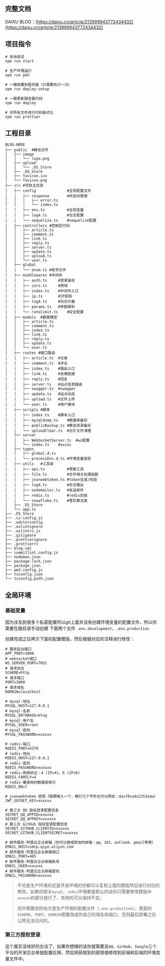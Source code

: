## 完整文档
DAIXU BLOG：[https://daixu.cn/article/213999943772434432](https://daixu.cn/article/213999943772434432)

## 项目指令

```shell
# 本地调试
npm run start

# 生产环境运行
npm run pm2

# 一键部署到服务器（只需要执行一次）
npm run deploy-setup

# 一键更新服务器代码
npm run deploy

# 对所有文件进行代码格式化
npm run prettier
```

## 工程目录

```shell
BLOG-NODE
├── public  #静态文件
│   ├── image
│   │   └── logo.png
│   ├── upload
│   │   └── .DS_Store
│   ├── .DS_Store
│   ├── favicon.ico
│   └── favicon.png
├── src #项目主目录
│   ├── config              #全局配置文件
│   │   ├── response        #状态码管理
│   │   │   ├── error.ts
│   │   │   └── index.ts
│   │   ├── env.ts          #全局变量
│   │   ├── log4.ts         #日志配置
│   │   └── sequelize.ts    #sequelize配置
│   ├── controllers #控制层代码
│   │   ├── article.ts
│   │   ├── comment.ts
│   │   ├── link.ts
│   │   ├── reply.ts
│   │   ├── server.ts
│   │   ├── update.ts
│   │   ├── upload.ts
│   │   └── user.ts
│   ├── global
│   │   └── enum.ts #枚举文件
│   ├── middlewares #中间件
│   │   ├── auth.ts     #登录鉴权
│   │   ├── cors.ts     #跨域
│   │   ├── index.ts    #中间件入口
│   │   ├── ip.ts       #IP获取
│   │   ├── log4.ts     #日志拦截
│   │   ├── params.ts   #参数解析
│   │   └── ratelimit.ts    #安全配置
│   ├── models  #数据模型
│   │   ├── article.ts
│   │   ├── comment.ts
│   │   ├── index.ts
│   │   ├── link.ts
│   │   ├── reply.ts
│   │   ├── update.ts
│   │   └── user.ts
│   ├── routes #接口路由
│   │   ├── article.ts  #文章
│   │   ├── comment.ts  #评论
│   │   ├── index.ts    #路由入口
│   │   ├── link.ts     #友情链接
│   │   ├── reply.ts    #回复
│   │   ├── server.ts   #站点信息路由
│   │   ├── swagger.ts  #swagger
│   │   ├── update.ts   #站点动态
│   │   ├── upload.ts   #文件上传
│   │   └── user.ts     #用户模块
│   ├── scripts #脚本
│   │   ├── index.ts    #脚本入口
│   │   ├── mysqldump.ts    #数据库备份
│   │   ├── publicBackup.ts #静态资源备份
│   │   └── uploadClear.ts  #分片文件清理
│   ├── server  
│   │   ├── WebSocketServer.ts  #ws配置
│   │   └── index.ts    #axios
│   ├── types
│   │   ├── global.d.ts
│   │   └── processEnv.d.ts #环境变量类型
│   ├── utils   #工具库
│   │   ├── api.ts          #零散工具
│   │   ├── file.ts         #文件相关处理函数
│   │   ├── jsonwebtoken.ts #token生成/校验
│   │   ├── log4.ts         #日志输出
│   │   ├── nodemailer.ts   #发送邮件
│   │   ├── redis.ts        #redis封装
│   │   └── snowflake.ts    #雪花算法类
│   ├── .DS_Store
│   └── app.ts
├── .DS_Store
├── .cz-config.js
├── .editorconfig
├── .eslintignore
├── .eslintrc.js
├── .gitignore
├── .prettierignore
├── .prettierrc
├── blog.sql
├── commitlint.config.js
├── nodemon.json
├── package-lock.json
├── package.json
├── pm2.config.js
├── tsconfig.json
└── tsconfig.path.json
```

## 全局环境

### 基础变量

因为涉及到很多个私密配置所以git上面并没有创建环境变量的配置文件，所以你需要在跟目录手动创建 下面两个文件 `.env.development`、`.env.production`

创建完成之后拷贝下面的配置模版，然后根据对应的注释进行修改：
```shell
# 服务启动端口
APP_PORT=3000
# websocket端口
WS_SERVER_PORT=7651
# 请求协议
SCHEME=http
# 请求端口
PORT=3000
# 请求域名
DOMAIN=localhost

# mysql-地址
MYSQL_HOST=127.0.0.1
# mysql-名称
MYSQL_DATABASE=blog
# mysql-用户名
MYSQL_USER=root
# mysql-密码
MYSQL_PASSWORD=xxxxxx

# redis-端口
REDIS_PORT=6379
# redis-地址
REDIS_HOST=127.0.0.1
# redis-密码
REDIS_PASSWORD=xxxxxx
# redis-网络协议：4 (IPv4)、6 (IPv6)
REDIS_FAMILY=4
# redis-要使用的数据库索引
REDIS_DB=7

# jsonwebtoken 密钥（随便输入一个，瞎打几个字符也可以例如：das78sadu21h2eaw）
JWT_SECRET_KEY=xxxxxx

# 第三方 QQ 授权登录配置信息
SECRET_QQ_APPID=xxxxxx
SECRET_QQ_APPKEY=xxxxxx
# 第三方 GitHub 授权登录配置信息
SECRET_GITHUB_CLIENTID=xxxxxx
SECRET_GITHUB_CLIENTSECRET=xxxxxx

# 邮件服务-阿里云企业邮箱（你可以换成其他的邮箱：qq、163、outlook、gmail等等）
EMAIL_HOST=smtp.qiye.aliyun.com
# 邮件服务-阿里云企业邮箱端口
EMAIL_PORT=465
# 邮件服务-阿里云企业邮箱账号
EMAIL_USER=xxxxxx
# 邮件服务-阿里云企业邮箱密码
EMAIL_PASSWORD=xxxxxx
```

> 不论是生产环境的还是开发环境的你都可以复制上面的模版然后进行对应的修改，如果你相关`mysql`、`redis`环境都是默认的话你只需要修改模版中`xxxxxx`的部分就行了，其他的可以保持不变。
>
> 另外需要改的地方是生产环境的配置文件（`.env.production`），里面的`SCHEME`、`PORT`、`DOMAIN`需要改成你自己的域名和端口，否则最后部署之后公网无法访问的。

### 第三方授权登录
这个属实没啥好的办法了，如果你想搞的话你就需要去`QQ`、`GitHub`、`Google`三个平台的开发后台单独配置应用，然后把获取到的密钥值修改到前端和后端的环境变量文件中。